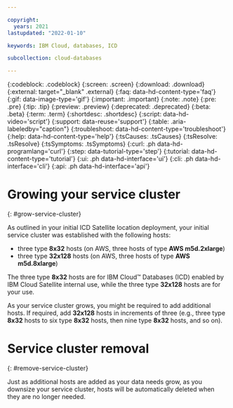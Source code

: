```yaml
---

copyright:
  years: 2021
lastupdated: "2022-01-10"

keywords: IBM Cloud, databases, ICD

subcollection: cloud-databases

---
```


{:codeblock: .codeblock}
{:screen: .screen}
{:download: .download}
{:external: target="_blank" .external}
{:faq: data-hd-content-type='faq'}
{:gif: data-image-type='gif'}
{:important: .important}
{:note: .note}
{:pre: .pre}
{:tip: .tip}
{:preview: .preview}
{:deprecated: .deprecated}
{:beta: .beta}
{:term: .term}
{:shortdesc: .shortdesc}
{:script: data-hd-video='script'}
{:support: data-reuse='support'}
{:table: .aria-labeledby="caption"}
{:troubleshoot: data-hd-content-type='troubleshoot'}
{:help: data-hd-content-type='help'}
{:tsCauses: .tsCauses}
{:tsResolve: .tsResolve}
{:tsSymptoms: .tsSymptoms}
{:curl: .ph data-hd-programlang='curl'}
{:step: data-tutorial-type='step'}
{:tutorial: data-hd-content-type='tutorial'}
{:ui: .ph data-hd-interface='ui'}
{:cli: .ph data-hd-interface='cli'}
{:api: .ph data-hd-interface='api'}

# Growing your service cluster
{: #grow-service-cluster}

As outlined in your initial ICD Satellite location deployment, your initial service cluster was established with the following hosts:

- three type **8x32** hosts (on AWS, three hosts of type **AWS m5d.2xlarge**)
- three type **32x128** hosts (on AWS, three hosts of type **AWS m5d.8xlarge**)

The three type **8x32** hosts are for IBM Cloud™ Databases (ICD) enabled by IBM Cloud Satellite internal use, while the three type **32x128** hosts are for your use.

As your service cluster grows, you might be required to add additional hosts. If required, add **32x128** hosts in increments of three (e.g., three type **8x32** hosts to six type **8x32** hosts, then nine type **8x32** hosts, and so on).

# Service cluster removal
{: #remove-service-cluster}

Just as additional hosts are added as your data needs grow, as you downsize your service cluster, hosts will be automatically deleted when they are no longer needed.